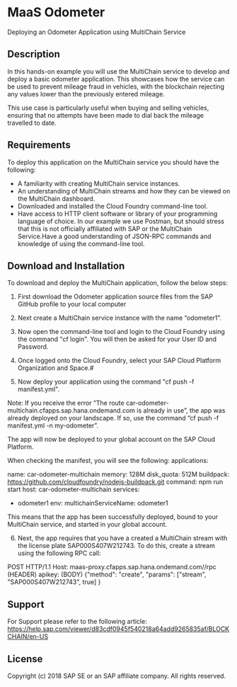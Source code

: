 # MaaS Odometer

Deploying an Odometer Application using MultiChain Service

## Description

In this hands-on example you will use the MultiChain service to develop and deploy a basic odometer application. This showcases how the service can be used to prevent mileage fraud in vehicles, with the blockchain rejecting any values lower than the previously entered mileage. 

This use case is particularly useful when buying and selling vehicles, ensuring that no attempts have been made to dial back the mileage travelled to date.

## Requirements

To deploy this application on the MultiChain service you should have the following:
- A familiarity with creating MultiChain service instances. 
- An understanding of MultiChain streams and how they can be viewed on the MultiChain dashboard. 
- Downloaded and installed the Cloud Foundry command-line tool.
- Have access to HTTP client software or library of your programming language of choice. In our example we use Postman, but should stress that this is not officially affiliated with SAP or the MultiChain Service.Have a good understanding of JSON-RPC commands and knowledge of using the command-line tool.

## Download and Installation

To download and deploy the MultiChain application, follow the below steps:

1. First download the Odometer application source files from the SAP GitHub profile to your local computer

2. Next create a MultiChain service instance with the name “odometer1”.

3. Now open the command-line tool and login to the Cloud Foundry using the command "cf login". You will then be asked for your User ID and Password.

4. Once logged onto the Cloud Foundry, select your SAP Cloud Platform Organization and Space.#

5. Now deploy your application using the command "cf push -f manifest.yml".

Note: If you receive the error “The route car-odometer-multichain.cfapps.sap.hana.ondemand.com is already in use”, the app was already deployed on your landscape. If so, use the command “cf push -f manifest.yml -n my-odometer”. 

The app will now be deployed to your global account on the SAP Cloud Platform. 

When checking the manifest, you will see the following:
applications:

 name: car-odometer-multichain
  memory: 128M
  disk_quota: 512M
  buildpack: https://github.com/cloudfoundry/nodejs-buildpack.git
  command: npm run start
  host: car-odometer-multichain
  services:
  - odometer1
  env:
    multichainServiceName: odometer1

This means that the app has been successfully deployed, bound to your MultiChain service, and started in your global account.

6. Next, the app requires that you have a created a MultiChain stream with the license plate SAP000S407W212743. To do this, create a stream using the following RPC call:

POST  HTTP/1.1
Host: maas-proxy.cfapps.sap.hana.ondemand.com/<instance ID>/rpc
(HEADER) apikey: <your API Key>
(BODY) {"method": "create", "params": ["stream", "SAP000S407W212743", true] }

## Support

For Support please refer to the following article: https://help.sap.com/viewer/d83cdf0945f540218a64add9265835af/BLOCKCHAIN/en-US

## License

Copyright (c) 2018 SAP SE or an SAP affiliate company. All rights reserved.


